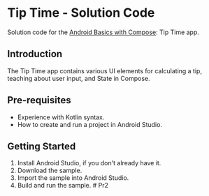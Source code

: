 Tip Time - Solution Code
=================================

Solution code for the [Android Basics with Compose](https://developer.android.com/courses/android-basics-compose/course): Tip Time app.


Introduction
------------
The Tip Time app contains various UI elements for calculating a tip,
teaching about user input, and State in Compose.


Pre-requisites
--------------
* Experience with Kotlin syntax.
* How to create and run a project in Android Studio.


Getting Started
---------------
1. Install Android Studio, if you don't already have it.
2. Download the sample.
3. Import the sample into Android Studio.
4. Build and run the sample.
#   P r 2  
 
